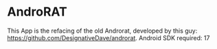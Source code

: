 # AndroRAT
This App is the refacing of the old Androrat, developed by this guy: https://github.com/DesignativeDave/androrat. Android SDK required: 17
